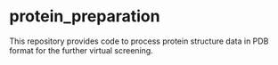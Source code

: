 # protein_preparation

This repository provides code to process protein structure data in PDB format for the further virtual screening.